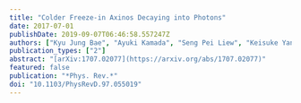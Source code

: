```yaml
---
title: "Colder Freeze-in Axinos Decaying into Photons"
date: 2017-07-01
publishDate: 2019-09-07T06:46:58.557247Z
authors: ["Kyu Jung Bae", "Ayuki Kamada", "Seng Pei Liew", "Keisuke Yanagi"]
publication_types: ["2"]
abstract: "[arXiv:1707.02077](https://arxiv.org/abs/1707.02077)"
featured: false
publication: "*Phys. Rev.*"
doi: "10.1103/PhysRevD.97.055019"
---
```


